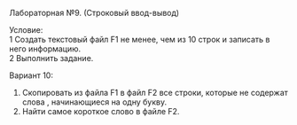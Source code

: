 Лабораторная №9. (Строковый ввод-вывод)  
  
Условие:  
1 Создать текстовый файл F1 не менее, чем из 10 строк и
записать в него информацию.  
2 Выполнить задание.  
  
Вариант 10:  
1) Скопировать из файла F1 в файл F2 все строки, которые
не содержат слова , начинающиеся на одну букву.  
2) Найти самое короткое слово в файле F2.
